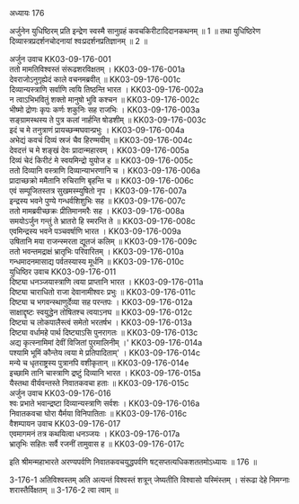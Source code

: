 अध्यायः 176

अर्जुनेन युधिष्ठिरम् प्रति इन्द्रेण स्वस्मै सानुग्रहं कवचकिरीटादिदानकथनम् ॥ 1 ॥ तथा युधिष्ठिरेण दिव्यास्त्रप्रदर्शनचोदनायां श्वःप्रदर्शनप्रतिज्ञानम् ॥ 2 ॥

अर्जुन उवाच 	KK03-09-176-001  
ततो मामतिविश्वस्तं संरूढशरविक्षतम् ।	KK03-09-176-001a  
देवराजोऽनुगृह्येदं काले वचनमब्रवीत् ॥	KK03-09-176-001c  
दिव्यान्यस्त्राणि सर्वाणि त्वयि तिष्ठन्ति भारत ।	KK03-09-176-002a  
न त्वाऽभिभवितुं शक्तो मानुषो भुवि कश्चन ॥	KK03-09-176-002c  
भीष्मो द्रोणः कृपः कर्णः शकुनिः सह राजभिः ।	KK03-09-176-003a  
सङ्ग्रामस्थस्य ते पुत्र कलां नार्हन्ति षोडशीम् ॥	KK03-09-176-003c  
इदं च मे तनुत्राणं प्रायच्छन्मघवान्प्रभुः ।	KK03-09-176-004a  
अभेद्यं कवचं दिव्यं स्रजं चैव हिरण्मयीम् ॥	KK03-09-176-004c  
देवदत्तं च मे शङ्खं देवः प्रादान्महारवम् ।	KK03-09-176-005a  
दिव्यं चेदं किरीटं मे स्वयमिन्द्रो युयोज ह ॥	KK03-09-176-005c  
ततो दिव्यानि वस्त्राणि दिव्यान्याभरणानि च ।	KK03-09-176-006a  
प्रादाच्छक्रो ममैतानि रुचिराणि बृहन्ति च ॥	KK03-09-176-006c  
एवं सम्पूजितस्तत्र सुखमस्म्युषितो नृप ।	KK03-09-176-007a  
इन्द्रस्य भवने पुण्ये गन्धर्वशिशुभिः सह ॥	KK03-09-176-007c  
ततो मामब्रवीच्छक्रः प्रीतिमानमरैः सह ।	KK03-09-176-008a  
समयोऽर्जुन गन्तुं ते भ्रातरो हि स्मरन्ति ते ॥	KK03-09-176-008c  
एवमिन्द्रस्य भवने पञ्चवर्षाणि भारत ।	KK03-09-176-009a  
उषितानि मया राजन्स्मरता द्यूतजं कलिम् ॥	KK03-09-176-009c  
ततो भवन्तमद्राक्षं भ्रातृभिः परिवारितम् ।	KK03-09-176-010a  
गन्धमादनमासाद्य पर्वतस्यास्य मूर्धनि ॥	KK03-09-176-010c  
युधिष्ठिर उवाच 	KK03-09-176-011  
दिष्ट्या धनञ्जयास्त्राणि त्वया प्राप्तानि भारत ।	KK03-09-176-011a  
दिष्ट्या चाराधितो राजा देवानामीश्वरः प्रभुः ॥	KK03-09-176-011c  
दिष्ट्या च भगवन्स्थाणुर्देव्या सह परन्तपः ।	KK03-09-176-012a  
साक्षाद्दृष्टः स्वयुद्धेन तोषितश्च त्वयाऽनघ ॥	KK03-09-176-012c  
दिष्ट्या च लोकपालैस्त्वं समेतो भरतर्षभ ।	KK03-09-176-013a  
दिष्ट्या वर्धामहे पार्थ दिष्ट्याऽसि पुनरागतः ॥	KK03-09-176-013c  
अद्य कृत्स्नामिमां देवीं विजितां पुरमालिनीम् ।\'	KK03-09-176-014a  
पश्यामि भूमिं कौन्तेय त्वया मे प्रतिपादिताम्\' ।	KK03-09-176-014c  
मन्ये च धृतराष्ट्रस्य पुत्रानपि वशीकृतान् ॥	KK03-09-176-014e  
इच्छामि तानि चास्त्राणि द्रष्टुं दिव्यानि भारत ।	KK03-09-176-015a  
यैस्तथा वीर्यवन्तस्ते निवातकवचा हताः ॥	KK03-09-176-015c  
अर्जुन उवाच 	KK03-09-176-016  
श्वः प्रभाते भवान्द्रष्टा दिव्यान्यस्त्राणि सर्वशः ।	KK03-09-176-016a  
निवातकवचा घोरा यैर्मया विनिपातिताः ॥	KK03-09-176-016c  
वैशम्पायन उवाच 	KK03-09-176-017  
एवमागमनं तत्र कथयित्वा धनञ्जयः ।	KK03-09-176-017a  
भ्रातृभिः सहितः सर्वै रजनीं तामुवास ह ॥	KK03-09-176-017c  

इति श्रीमन्महाभारते अरण्यपर्वणि निवातकवचयुद्धपर्वणि षट्सप्तत्यधिकशततमोऽध्यायः ॥ 176 ॥

3-176-1 अतिविश्वस्तम् अति अत्यन्तं विश्वस्तं शत्रून् जेष्यतीति विश्वासो यस्मिंस्तम् । संरूढा देहे निमग्नाः शरास्तैर्विक्षतम् ॥ 3-176-2 त्वा त्वाम् ॥
